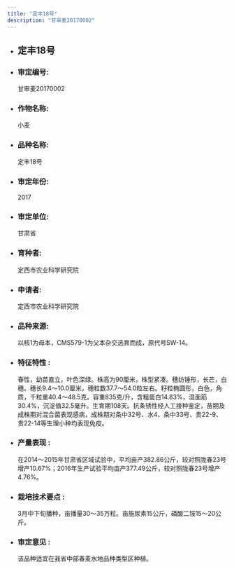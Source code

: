 ```yaml
---
title: "定丰18号"
description: "甘审麦20170002"
---
```

* ## 定丰18号
* ###  审定编号:  
   甘审麦20170002

*  ### 作物名称:  
   小麦

*   ###  品种名称: 
    定丰18号

*   ### 审定年份: 
    2017

*   ### 审定单位:  
    甘肃省

*   ### 育种者:  
    定西市农业科学研究院

*   ### 申请者:  
    定西市农业科学研究院

*   ### 品种来源:  
    以核1为母本，CMS579-1为父本杂交选育而成，原代号SW-14。

*   ### 特征特性 : 
    春性，幼苗直立，叶色深绿。株高为90厘米，株型紧凑。穗纺锤形，长芒，白穗。穗长9.4～10.0厘米，穗粒数37.7～54.0粒左右。籽粒椭圆形，白色，角质，千粒重40.4～48.5克。容重835克/升，含粗蛋白14.83%，湿面筋30.4%，沉淀值32.5毫升。生育期108天。抗条锈性经人工接种鉴定，苗期及成株期对混合菌表现感病，成株期对条中32号、水4、条中33号、贵22-9、贵22-14等生理小种均表现免疫。

*   ### 产量表现 : 
    在2014～2015年甘肃省区域试验中，平均亩产382.86公斤，较对照陇春23号增产10.67%；2016年生产试验平均亩产377.49公斤，较对照陇春23号增产4.76%。

*   ### 栽培技术要点 : 
    3月中下旬播种，亩播量30～35万粒。亩施尿素15公斤，磷酸二铵15～20公斤。

*   ### 审定意见 : 
    该品种适宜在我省中部春麦水地品种类型区种植。
